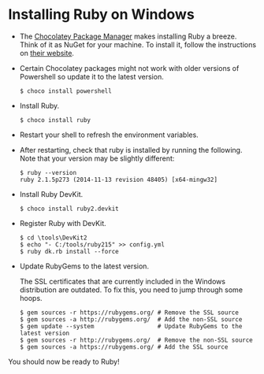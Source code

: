 # Installing Ruby on Windows

* The [Chocolatey Package Manager](http://chocolatey.org/) makes installing Ruby a breeze.  Think of it as NuGet for your machine.  To install it, follow the instructions on [their website](http://chocolatey.org/).

* Certain Chocolatey packages might not work with older versions of Powershell so update it to the latest version.

    ```
    $ choco install powershell
    ```

* Install Ruby.

    ```
    $ choco install ruby
    ```

* Restart your shell to refresh the environment variables.

* After restarting, check that ruby is installed by running the following. Note that your version may be slightly different:

    ```
    $ ruby --version
    ruby 2.1.5p273 (2014-11-13 revision 48405) [x64-mingw32]
    ```
    
* Install Ruby DevKit.

    ```
    $ choco install ruby2.devkit
    ```

* Register Ruby with DevKit.

    ```
    $ cd \tools\DevKit2
    $ echo "- C:/tools/ruby215" >> config.yml
    $ ruby dk.rb install --force
    ```

* Update RubyGems to the latest version.

  The SSL certificates that are currently included in the Windows distribution are outdated. To fix this, you need to jump through some hoops.
  
    ```
    $ gem sources -r https://rubygems.org/ # Remove the SSL source
    $ gem sources -a http://rubygems.org/  # Add the non-SSL source
    $ gem update --system                  # Update RubyGems to the latest version
    $ gem sources -r http://rubygems.org/  # Remove the non-SSL source
    $ gem sources -a https://rubygems.org/ # Add the SSL source
    ```
  
You should now be ready to Ruby!